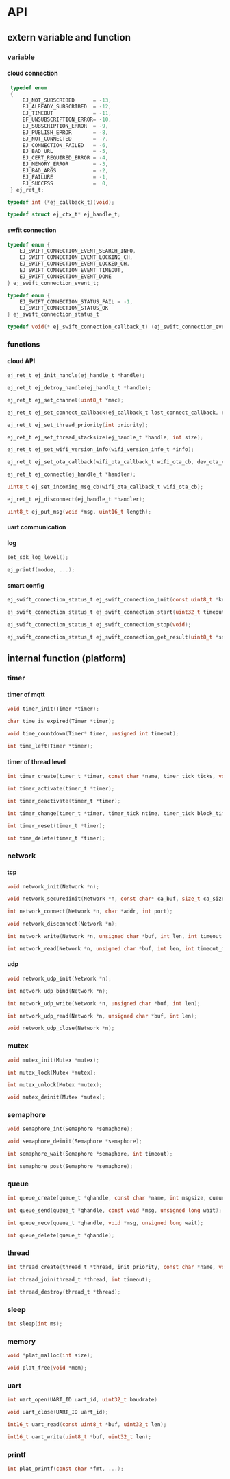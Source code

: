 # API

## extern variable and function

### variable

#### cloud connection

```c
 typedef enum
 {
     EJ_NOT_SUBSCRIBED      = -13,
     EJ_ALREADY_SUBSCRIBED  = -12,
     EJ_TIMEOUT             = -11,
     EF_UNSUBSCRIPTION_ERROR= -10,
     EJ_SUBSCRIPTION_ERROR  = -9,
     EJ_PUBLISH_ERROR       = -8,
     EJ_NOT_CONNECTED       = -7,
     EJ_CONNECTION_FAILED   = -6,
     EJ_BAD_URL             = -5,
     EJ_CERT_REQUIRED_ERROR = -4,
     EJ_MEMORY_ERROR        = -3,
     EJ_BAD_ARGS            = -2,
     EJ_FAILURE             = -1,
     EJ_SUCCESS             =  0,
 } ej_ret_t;

```

```c
typedef int (*ej_callback_t)(void);
```

```c
typedef struct ej_ctx_t* ej_handle_t;
```

#### swfit connection

```c
typedef enum {
    EJ_SWIFT_CONNECTION_EVENT_SEARCH_INFO,
    EJ_SWIFT_CONNECTION_EVENT_LOCKING_CH,
    EJ_SWIFT_CONNECTION_EVENT_LOCKED_CH,
    EJ_SWIFT_CONNECTION_EVENT_TIMEOUT,
    EJ_SWIFT_CONNECTION_EVENT_DONE
} ej_swift_connection_event_t;
```

```c
typedef enum {
    EJ_SWIFT_CONNECTION_STATUS_FAIL = -1,
    EJ_SWIFT_CONNECTION_STATUS_OK
} ej_swift_connection_status_t
```

```c
typedef void(* ej_swift_connection_callback_t) (ej_swift_connection_event_t event, void *data);
```

### functions

#### cloud API

```c
ej_ret_t ej_init_handle(ej_handle_t *handle);
```

```c
ej_ret_t ej_detroy_handle(ej_handle_t *handle);
```

```c
ej_ret_t ej_set_channel(uint8_t *mac);
```

```c
ej_ret_t ej_set_connect_callback(ej_callback_t lost_connect_callback, ej_callback_t restore_connect_callback);
```

```c
ej_ret_t ej_set_thread_priority(int priority);
```

```c
ej_ret_t ej_set_thread_stacksize(ej_handle_t *handle, int size);
```

```c
ej_ret_t ej_set_wifi_version_info(wifi_version_info_t *info);
```

```c
ej_ret_t ej_set_ota_callback(wifi_ota_callback_t wifi_ota_cb, dev_ota_callback_t dev_ota_cb);
```

```c
ej_ret_t ej_connect(ej_handle_t *handler);
```

```c
uint8_t ej_set_incoming_msg_cb(wifi_ota_callback_t wifi_ota_cb);
```

```c
ej_ret_t ej_disconnect(ej_handle_t *handler);
```

```c
uint8_t ej_put_msg(void *msg, uint16_t length);
```




#### uart communication


#### log 

```c
set_sdk_log_level();
```

```c
ej_printf(modue, ...);

```


#### smart config


```c
ej_swift_connection_status_t ej_swift_connection_init(const uint8_t *key, const uint8_t key_length, ej_swift_conn_callback cb);
```

```c
ej_swift_connection_status_t ej_swift_connection_start(uint32_t timeout);
```

```c
ej_swift_connection_status_t ej_swift_connection_stop(void);
```

```c
ej_swift_connection_status_t ej_swift_connection_get_result(uint8_t *ssid, uint8_t *ssid_length, uint8_t *password, uint8_t  *password_length);
```

## internal function (platform)

### timer

#### timer of mqtt

```c
void timer_init(Timer *timer);
```

```c
char time_is_expired(Timer *timer);
```

```c
void time_countdown(Timer* timer, unsigned int timeout);
```

```c
int time_left(Timer *timer);
```

#### timer of thread level

```c
int timer_create(timer_t *timer, const char *name, timer_tick ticks, void (*call_back)(ej_timer_arg_t), void *cb_arg, timer_reload_t reload, timer_activate_t activate);
```

```c
int timer_activate(timer_t *timer);
```

```c
int timer_deactivate(timer_t *timer);
```

```c
int timer_change(timer_t *timer, timer_tick ntime, timer_tick block_time);
```

```c
int timer_reset(timer_t *timer);
```

```c
int time_delete(timer_t *timer);
```

### network

#### tcp

```c
void network_init(Network *n);
```

```c
void network_securedinit(Network *n, const char* ca_buf, size_t ca_size);
```

```c
int network_connect(Network *n, char *addr, int port);
```

```c
void network_disconnect(Network *n);
```

```c
int network_write(Network *n, unsigned char *buf, int len, int timeout_ms);
```

```c
int network_read(Network *n, unsigned char *buf, int len, int timeout_ms);
```

#### udp

```c
void network_udp_init(Network *n);
```

```c
int network_udp_bind(Network *n);
```

```c
int network_udp_write(Network *n, unsigned char *buf, int len);
```

```c
int network_udp_read(Network *n, unsigned char *buf, int len);
```

```c
void network_udp_close(Network *n);
```

### mutex

```c
void mutex_init(Mutex *mutex);
```

```c
int mutex_lock(Mutex *mutex);
```

```c
int mutex_unlock(Mutex *mutex);
```

```c
void mutex_deinit(Mutex *mutex);
```

### semaphore

```c
void semaphore_int(Semaphore *semaphore);
```

```c
void semaphore_deinit(Semaphore *semaphore);
```

```c
int semaphore_wait(Semaphore *semaphore, int timeout);
```

```c
int semaphore_post(Semaphore *semaphore);
```

### queue

```c
int queue_create(queue_t *qhandle, const char *name, int msgsize, queue_pool_t *poolname);
```

```c
int queue_send(queue_t *qhandle, const void *msg, unsigned long wait);
```

```c
int queue_recv(queue_t *qhandle, void *msg, unsigned long wait);
```

```c
int queue_delete(queue_t *qhandle);
```

### thread

```c
int thread_create(thread_t *thread, init priority, const char *name, void (*founc)(void *), int stack_size, void *arg);
```

```c
int thread_join(thread_t *thread, int timeout);
```

```c
int thread_destroy(thread_t *thread);
```

### sleep

```c
int sleep(int ms);
```

### memory

```c
void *plat_malloc(int size);
```

```c
void plat_free(void *mem); 
```

### uart

```c
int uart_open(UART_ID uart_id, uint32_t baudrate)
```

```c
void uart_close(UART_ID uart_id);
```

```c
int16_t uart_read(const uint8_t *buf, uint32_t len);
```

```c
int16_t uart_write(uint8_t *buf, uint32_t len);
```

### printf

```c
int plat_printf(const char *fmt, ...);
```

